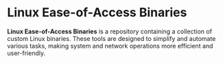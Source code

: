 # Linux Ease-of-Access Binaries
**Linux Ease-of-Access Binaries** is a repository containing a collection of custom Linux binaries. These tools are designed to simplify and automate various tasks, making system and network operations more efficient and user-friendly.
